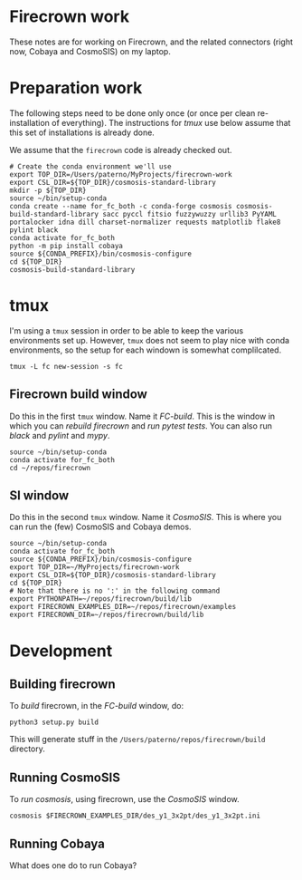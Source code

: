 # Firecrown work

These notes are for working on Firecrown, and the related connectors
(right now, Cobaya and CosmoSIS)
on my laptop.

# Preparation work

The following steps need to be done only once (or once per clean re-installation of everything).
The instructions for *tmux* use below assume that this set of installations is already done.

We assume that the `firecrown` code is already checked out.

    # Create the conda environment we'll use
    export TOP_DIR=/Users/paterno/MyProjects/firecrown-work
    export CSL_DIR=${TOP_DIR}/cosmosis-standard-library
    mkdir -p ${TOP_DIR}
    source ~/bin/setup-conda
    conda create --name for_fc_both -c conda-forge cosmosis cosmosis-build-standard-library sacc pyccl fitsio fuzzywuzzy urllib3 PyYAML portalocker idna dill charset-normalizer requests matplotlib flake8 pylint black
    conda activate for_fc_both
    python -m pip install cobaya
    source ${CONDA_PREFIX}/bin/cosmosis-configure
    cd ${TOP_DIR}
    cosmosis-build-standard-library

# tmux

I'm using a `tmux` session in order to be able to keep the various environments set up.
However, `tmux` does not seem to play nice with conda environments, so the setup for each
windown is somewhat complilcated.

    tmux -L fc new-session -s fc

## Firecrown build window

Do this in the first `tmux` window. Name it *FC-build*.
This is the window in which you can *rebuild firecrown*
and *run pytest tests*.
You can also run *black* and *pylint* and *mypy*.

    source ~/bin/setup-conda
    conda activate for_fc_both
    cd ~/repos/firecrown

## SI window

Do this in the second `tmux` window.
Name it *CosmoSIS*.
This is where you can run the (few) CosmoSIS and Cobaya demos.

    source ~/bin/setup-conda
    conda activate for_fc_both
    source ${CONDA_PREFIX}/bin/cosmosis-configure
    export TOP_DIR=~/MyProjects/firecrown-work
    export CSL_DIR=${TOP_DIR}/cosmosis-standard-library
    cd ${TOP_DIR}
    # Note that there is no ':' in the following command
    export PYTHONPATH=~/repos/firecrown/build/lib
    export FIRECROWN_EXAMPLES_DIR=~/repos/firecrown/examples
    export FIRECROWN_DIR=~/repos/firecrown/build/lib

# Development

## Building firecrown

To *build* firecrown, in the *FC-build* window, do:

    python3 setup.py build

This will generate stuff in the `/Users/paterno/repos/firecrown/build` directory.

## Running CosmoSIS

To *run cosmosis*, using firecrown, use the *CosmoSIS* window.

    cosmosis $FIRECROWN_EXAMPLES_DIR/des_y1_3x2pt/des_y1_3x2pt.ini
 
## Running Cobaya

What does one do to run Cobaya?

